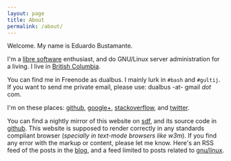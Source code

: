 ```yaml
---
layout: page
title: About
permalink: /about/
---
```


Welcome. My name is Eduardo Bustamante.

I'm a [libre software](https://www.gnu.org/philosophy/free-sw.html) enthusiast,
and do GNU/Linux server administration for a living.  I live in 
[British Columbia](https://en.wikipedia.org/wiki/British_Columbia).

You can find me in Freenode as dualbus. I mainly lurk in `#bash` and `#gultij`.
If you want to send me private email, please use: dualbus -at- gmail _dot_ com.

I'm on these places: [github](https://github.com/dualbus),
[google+](https://plus.google.com/+EduardoABustamanteLópez),
[stackoverflow](http://stackoverflow.com/users/2654076), and
[twitter](https://twitter.com/dualbus).

You can find a nightly mirror of this website on 
[sdf](http://dualbus.sdf.org/blog), and its source code in
[github](https://github.com/dualbus/dualbus.me).  This website is
supposed to render correctly in any standards compliant browser (*specially in
text-mode browsers like w3m*). If you find any error with the markup or
content, please let me know. Here's an RSS feed of the posts in the
[blog](/feeds/feed.xml), and a feed limited to posts related to
[gnu/linux](/feeds/feed.gnulinux.xml).
